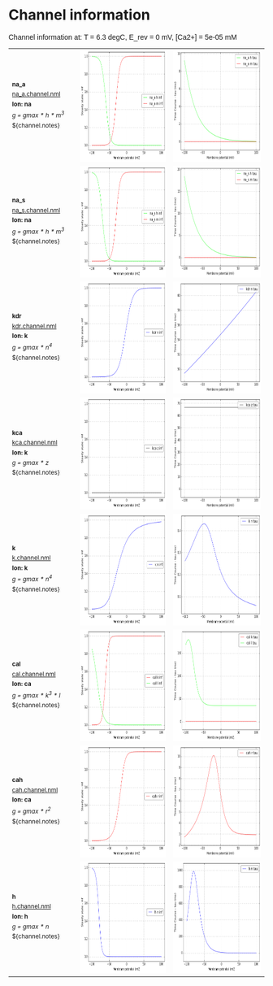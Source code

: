 Channel information
===================
    
<p style="font-family:arial">Channel information at: T = 6.3 degC, E_rev = 0 mV, [Ca2+] = 5e-05 mM</p>

<table>
    <tr>
<td width="120px">
            <sup><b>na_a</b><br/>
            <a href="../na_a.channel.nml">na_a.channel.nml</a><br/>
            <b>Ion: na</b><br/>
            <i>g = gmax * h * m<sup>3</sup> </i><br/>
            ${channel.notes}</sup>
</td>
<td>
<a href="na_a.inf.png"><img alt="na_a steady state" src="na_a.inf.png" height="220"/></a>
</td>
<td>
<a href="na_a.tau.png"><img alt="na_a time course" src="na_a.tau.png" height="220"/></a>
</td>
</tr>
    <tr>
<td width="120px">
            <sup><b>na_s</b><br/>
            <a href="../na_s.channel.nml">na_s.channel.nml</a><br/>
            <b>Ion: na</b><br/>
            <i>g = gmax * h * m<sup>3</sup> </i><br/>
            ${channel.notes}</sup>
</td>
<td>
<a href="na_s.inf.png"><img alt="na_s steady state" src="na_s.inf.png" height="220"/></a>
</td>
<td>
<a href="na_s.tau.png"><img alt="na_s time course" src="na_s.tau.png" height="220"/></a>
</td>
</tr>
    <tr>
<td width="120px">
            <sup><b>kdr</b><br/>
            <a href="../kdr.channel.nml">kdr.channel.nml</a><br/>
            <b>Ion: k</b><br/>
            <i>g = gmax * n<sup>4</sup> </i><br/>
            ${channel.notes}</sup>
</td>
<td>
<a href="kdr.inf.png"><img alt="kdr steady state" src="kdr.inf.png" height="220"/></a>
</td>
<td>
<a href="kdr.tau.png"><img alt="kdr time course" src="kdr.tau.png" height="220"/></a>
</td>
</tr>
    <tr>
<td width="120px">
            <sup><b>kca</b><br/>
            <a href="../kca.channel.nml">kca.channel.nml</a><br/>
            <b>Ion: k</b><br/>
            <i>g = gmax * z </i><br/>
            ${channel.notes}</sup>
</td>
<td>
<a href="kca.inf.png"><img alt="kca steady state" src="kca.inf.png" height="220"/></a>
</td>
<td>
<a href="kca.tau.png"><img alt="kca time course" src="kca.tau.png" height="220"/></a>
</td>
</tr>
    <tr>
<td width="120px">
            <sup><b>k</b><br/>
            <a href="../k.channel.nml">k.channel.nml</a><br/>
            <b>Ion: k</b><br/>
            <i>g = gmax * n<sup>4</sup> </i><br/>
            ${channel.notes}</sup>
</td>
<td>
<a href="k.inf.png"><img alt="k steady state" src="k.inf.png" height="220"/></a>
</td>
<td>
<a href="k.tau.png"><img alt="k time course" src="k.tau.png" height="220"/></a>
</td>
</tr>
    <tr>
<td width="120px">
            <sup><b>cal</b><br/>
            <a href="../cal.channel.nml">cal.channel.nml</a><br/>
            <b>Ion: ca</b><br/>
            <i>g = gmax * k<sup>3</sup> * l </i><br/>
            ${channel.notes}</sup>
</td>
<td>
<a href="cal.inf.png"><img alt="cal steady state" src="cal.inf.png" height="220"/></a>
</td>
<td>
<a href="cal.tau.png"><img alt="cal time course" src="cal.tau.png" height="220"/></a>
</td>
</tr>
    <tr>
<td width="120px">
            <sup><b>cah</b><br/>
            <a href="../cah.channel.nml">cah.channel.nml</a><br/>
            <b>Ion: ca</b><br/>
            <i>g = gmax * r<sup>2</sup> </i><br/>
            ${channel.notes}</sup>
</td>
<td>
<a href="cah.inf.png"><img alt="cah steady state" src="cah.inf.png" height="220"/></a>
</td>
<td>
<a href="cah.tau.png"><img alt="cah time course" src="cah.tau.png" height="220"/></a>
</td>
</tr>
    <tr>
<td width="120px">
            <sup><b>h</b><br/>
            <a href="../h.channel.nml">h.channel.nml</a><br/>
            <b>Ion: h</b><br/>
            <i>g = gmax * n </i><br/>
            ${channel.notes}</sup>
</td>
<td>
<a href="h.inf.png"><img alt="h steady state" src="h.inf.png" height="220"/></a>
</td>
<td>
<a href="h.tau.png"><img alt="h time course" src="h.tau.png" height="220"/></a>
</td>
</tr>
</table>

